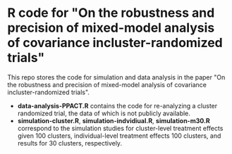 # R code for "On the robustness and precision of mixed-model analysis of covariance incluster-randomized trials"

This repo stores the code for simulation and data analysis in the paper "On the robustness and precision of mixed-model analysis of covariance incluster-randomized trials". 

- __data-analysis-PPACT.R__ contains the code for re-analyzing a cluster randomized trial, the data of which is not publicly available.
- __simulation-cluster.R__, __simulation-indvidiual.R__, __simulation-m30.R__ correspond to the simulation studies for cluster-level treatment effects given 100 clusters, individual-level treatment effects 100 clusters, and results for 30 clusters, respectively. 
